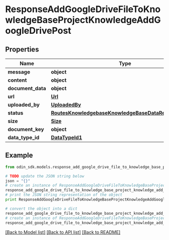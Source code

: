 # ResponseAddGoogleDriveFileToKnowledgeBaseProjectKnowledgeAddGoogleDrivePost


## Properties

Name | Type | Description | Notes
------------ | ------------- | ------------- | -------------
**message** | **object** |  | 
**content** | **object** |  | 
**document_data** | **object** |  | 
**url** | [**Url**](Url.md) |  | [optional] 
**uploaded_by** | [**UploadedBy**](UploadedBy.md) |  | [optional] 
**status** | [**RoutesKnowledgebaseKnowledgeBaseDataResponseStatus**](RoutesKnowledgebaseKnowledgeBaseDataResponseStatus.md) |  | [optional] 
**size** | [**Size**](Size.md) |  | [optional] 
**document_key** | **object** |  | 
**data_type_id** | [**DataTypeId1**](DataTypeId1.md) |  | [optional] 

## Example

```python
from odin_sdk.models.response_add_google_drive_file_to_knowledge_base_project_knowledge_add_google_drive_post import ResponseAddGoogleDriveFileToKnowledgeBaseProjectKnowledgeAddGoogleDrivePost

# TODO update the JSON string below
json = "{}"
# create an instance of ResponseAddGoogleDriveFileToKnowledgeBaseProjectKnowledgeAddGoogleDrivePost from a JSON string
response_add_google_drive_file_to_knowledge_base_project_knowledge_add_google_drive_post_instance = ResponseAddGoogleDriveFileToKnowledgeBaseProjectKnowledgeAddGoogleDrivePost.from_json(json)
# print the JSON string representation of the object
print ResponseAddGoogleDriveFileToKnowledgeBaseProjectKnowledgeAddGoogleDrivePost.to_json()

# convert the object into a dict
response_add_google_drive_file_to_knowledge_base_project_knowledge_add_google_drive_post_dict = response_add_google_drive_file_to_knowledge_base_project_knowledge_add_google_drive_post_instance.to_dict()
# create an instance of ResponseAddGoogleDriveFileToKnowledgeBaseProjectKnowledgeAddGoogleDrivePost from a dict
response_add_google_drive_file_to_knowledge_base_project_knowledge_add_google_drive_post_form_dict = response_add_google_drive_file_to_knowledge_base_project_knowledge_add_google_drive_post.from_dict(response_add_google_drive_file_to_knowledge_base_project_knowledge_add_google_drive_post_dict)
```
[[Back to Model list]](../README.md#documentation-for-models) [[Back to API list]](../README.md#documentation-for-api-endpoints) [[Back to README]](../README.md)


